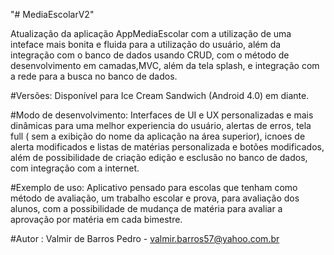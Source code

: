 "# MediaEscolarV2" 

Atualização da aplicação AppMediaEscolar com a utilização de uma inteface mais bonita e fluida para a utilização do usuário, além da integração com o banco de dados usando CRUD, com o método de desenvolvimento em camadas,MVC, além da tela splash, e integração com a rede para a busca no banco de dados.

#Versões:
Disponível para Ice Cream Sandwich (Android 4.0) em diante.

#Modo de desenvolvimento:
Interfaces de UI e UX personalizadas e mais dinâmicas para uma melhor experiencia do usuário, alertas de erros, tela full ( sem a exibição do nome da aplicação na área superior), icnoes de alerta modificados e listas de matérias personalizada e botões modificados, além de possibilidade de criação edição e esclusão no banco de dados, com integração com a internet.

#Exemplo de uso:
Aplicativo pensado para escolas que tenham como método de avaliação, um trabalho escolar e prova, para avaliação dos alunos, com a possibilidade de mudança de matéria para avaliar a aprovação por matéria em cada bimestre.

#Autor :
Valmir de Barros Pedro - valmir.barros57@yahoo.com.br
